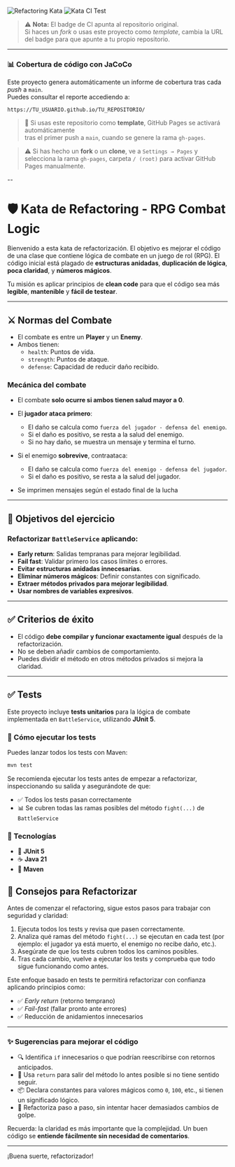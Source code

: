 
![Refactoring Kata](https://img.shields.io/badge/Kata%20Refactoring-Easy-brightgreen?style=flat-square)
![Kata CI Test](https://img.shields.io/github/actions/workflow/status/IT-Academy-Back/kata-rpg-refactoring/ci.yml?branch=main&label=CI%20Kata%20Test&style=flat-square)

> ⚠️ **Nota:** El badge de CI apunta al repositorio original.  
> Si haces un *fork* o usas este proyecto como *template*, cambia la URL del badge para que apunte a tu propio repositorio.

---

### 📊 **Cobertura de código con JaCoCo**

Este proyecto genera automáticamente un informe de cobertura tras cada *push* a `main`.  
Puedes consultar el reporte accediendo a:

```
https://TU_USUARIO.github.io/TU_REPOSITORIO/
```

> 📝 Si usas este repositorio como **template**, GitHub Pages se activará automáticamente  
> tras el primer push a `main`, cuando se genere la rama `gh-pages`.

> ⚠️ Si has hecho un **fork** o un **clone**, ve a `Settings → Pages` y selecciona la rama `gh-pages`, carpeta `/ (root)` para activar GitHub Pages manualmente.

--
# 🛡️ Kata de Refactoring - RPG Combat Logic
Bienvenido a esta kata de refactorización. El objetivo es mejorar el código de una clase que contiene lógica de combate en un juego de rol (RPG). El código inicial está plagado de **estructuras anidadas**, **duplicación de lógica**, **poca claridad**, y **números mágicos**.

Tu misión es aplicar principios de **clean code** para que el código sea más **legible**, **mantenible** y **fácil de testear**.

---

## ⚔️ Normas del Combate

- El combate es entre un **Player** y un **Enemy**.
- Ambos tienen:
    - `health`: Puntos de vida.
    - `strength`: Puntos de ataque.
    - `defense`: Capacidad de reducir daño recibido.

### Mecánica del combate

- El combate **solo ocurre si ambos tienen salud mayor a 0**.
- El **jugador ataca primero**:
    - El daño se calcula como `fuerza del jugador - defensa del enemigo`.
    - Si el daño es positivo, se resta a la salud del enemigo.
    - Si no hay daño, se muestra un mensaje y termina el turno.

- Si el enemigo **sobrevive**, contraataca:
    - El daño se calcula como `fuerza del enemigo - defensa del jugador`.
    - Si el daño es positivo, se resta a la salud del jugador.

- Se imprimen mensajes según el estado final de la lucha

---

## 🎯 Objetivos del ejercicio

### Refactorizar `BattleService` aplicando:

- **Early return**: Salidas tempranas para mejorar legibilidad.
- **Fail fast**: Validar primero los casos límites o errores.
- **Evitar estructuras anidadas innecesarias**.
- **Eliminar números mágicos**: Definir constantes con significado.
- **Extraer métodos privados para mejorar legibilidad**.
- **Usar nombres de variables expresivos**.

---

## ✅ Criterios de éxito

- El código **debe compilar y funcionar exactamente igual** después de la refactorización.
- No se deben añadir cambios de comportamiento.
- Puedes dividir el método en otros métodos privados si mejora la claridad.

---

## ✅ Tests

Este proyecto incluye **tests unitarios** para la lógica de combate implementada en `BattleService`, utilizando **JUnit 5**.

### 🧪 Cómo ejecutar los tests

Puedes lanzar todos los tests con Maven:

```bash
mvn test
```

Se recomienda ejecutar los tests antes de empezar a refactorizar, inspeccionando su salida y asegurándote de que:

- ✅ Todos los tests pasan correctamente
- 📊 Se cubren todas las ramas posibles del método `fight(...)` de `BattleService`

### 🧰 Tecnologías

- 🧪 **JUnit 5**
- ☕ **Java 21**
- 🔧 **Maven**

## 🧠 Consejos para Refactorizar

Antes de comenzar el refactoring, sigue estos pasos para trabajar con seguridad y claridad:

1. Ejecuta todos los tests y revisa que pasen correctamente.
2. Analiza qué ramas del método `fight(...)` se ejecutan en cada test (por ejemplo: el jugador ya está muerto, el enemigo no recibe daño, etc.).
3. Asegúrate de que los tests cubren todos los caminos posibles.
4. Tras cada cambio, vuelve a ejecutar los tests y comprueba que todo sigue funcionando como antes.

Este enfoque basado en tests te permitirá refactorizar con confianza aplicando principios como:

- ✅ *Early return* (retorno temprano)
- ✅ *Fail-fast* (fallar pronto ante errores)
- ✅ Reducción de anidamientos innecesarios

---

### ✨ Sugerencias para mejorar el código

- 🔍 Identifica `if` innecesarios o que podrían reescribirse con retornos anticipados.
- 🚪 Usa `return` para salir del método lo antes posible si no tiene sentido seguir.
- 📦 Declara constantes para valores mágicos como `0`, `100`, etc., si tienen un significado lógico.
- 🧩 Refactoriza paso a paso, sin intentar hacer demasiados cambios de golpe.

Recuerda: la claridad es más importante que la complejidad. Un buen código se **entiende fácilmente sin necesidad de comentarios**.


---

¡Buena suerte, refactorizador!